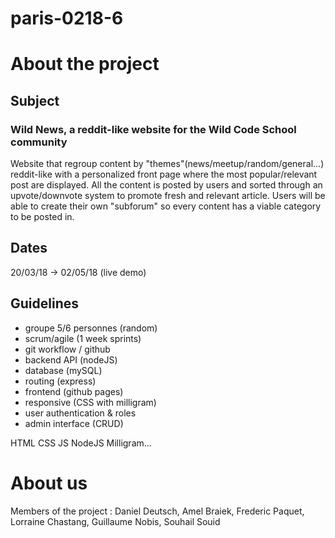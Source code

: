 # paris-0218-6


# About the project

## Subject

### Wild News, a reddit-like website for the Wild Code School community

Website that regroup content by "themes"(news/meetup/random/general...)
reddit-like with a personalized front page where the most popular/relevant post are displayed.
All the content is posted by users and sorted through an upvote/downvote system to promote fresh and relevant article. Users will be able to create their own "subforum" so every content has a viable category to be posted in.


## Dates

20/03/18 -> 02/05/18 (live demo)

## Guidelines 

- groupe 5/6 personnes (random)
- scrum/agile (1 week sprints)
- git workflow / github
- backend API (nodeJS)
- database (mySQL)
- routing (express)
- frontend (github pages)
- responsive (CSS with milligram)
- user authentication & roles
- admin interface (CRUD)

HTML CSS JS NodeJS Milligram...

# About us

Members of the project : Daniel Deutsch, Amel Braiek, Frederic Paquet, Lorraine Chastang, Guillaume Nobis, Souhail Souid





